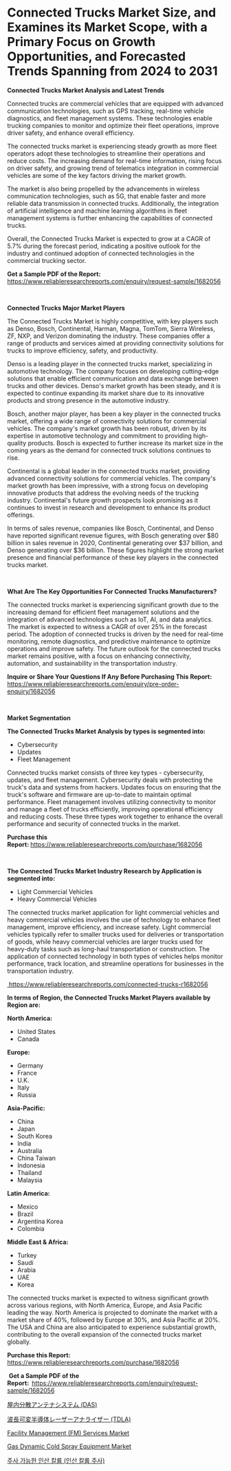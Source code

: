 <p><h1>Connected Trucks Market Size, and Examines its Market Scope, with a Primary Focus on Growth Opportunities, and Forecasted Trends Spanning from 2024 to 2031</h1></p><p><strong>Connected Trucks Market Analysis and Latest Trends</strong></p>
<p><p>Connected trucks are commercial vehicles that are equipped with advanced communication technologies, such as GPS tracking, real-time vehicle diagnostics, and fleet management systems. These technologies enable trucking companies to monitor and optimize their fleet operations, improve driver safety, and enhance overall efficiency.</p><p>The connected trucks market is experiencing steady growth as more fleet operators adopt these technologies to streamline their operations and reduce costs. The increasing demand for real-time information, rising focus on driver safety, and growing trend of telematics integration in commercial vehicles are some of the key factors driving the market growth.</p><p>The market is also being propelled by the advancements in wireless communication technologies, such as 5G, that enable faster and more reliable data transmission in connected trucks. Additionally, the integration of artificial intelligence and machine learning algorithms in fleet management systems is further enhancing the capabilities of connected trucks.</p><p>Overall, the Connected Trucks Market is expected to grow at a CAGR of 5.7% during the forecast period, indicating a positive outlook for the industry and continued adoption of connected technologies in the commercial trucking sector.</p></p>
<p><strong>Get a Sample PDF of the Report:&nbsp;</strong> <a href="https://www.reliableresearchreports.com/enquiry/request-sample/1682056">https://www.reliableresearchreports.com/enquiry/request-sample/1682056</a></p>
<p>&nbsp;</p>
<p><strong>Connected Trucks Major Market Players</strong></p>
<p><p>The Connected Trucks Market is highly competitive, with key players such as Denso, Bosch, Continental, Harman, Magna, TomTom, Sierra Wireless, ZF, NXP, and Verizon dominating the industry. These companies offer a range of products and services aimed at providing connectivity solutions for trucks to improve efficiency, safety, and productivity.</p><p>Denso is a leading player in the connected trucks market, specializing in automotive technology. The company focuses on developing cutting-edge solutions that enable efficient communication and data exchange between trucks and other devices. Denso's market growth has been steady, and it is expected to continue expanding its market share due to its innovative products and strong presence in the automotive industry.</p><p>Bosch, another major player, has been a key player in the connected trucks market, offering a wide range of connectivity solutions for commercial vehicles. The company's market growth has been robust, driven by its expertise in automotive technology and commitment to providing high-quality products. Bosch is expected to further increase its market size in the coming years as the demand for connected truck solutions continues to rise.</p><p>Continental is a global leader in the connected trucks market, providing advanced connectivity solutions for commercial vehicles. The company's market growth has been impressive, with a strong focus on developing innovative products that address the evolving needs of the trucking industry. Continental's future growth prospects look promising as it continues to invest in research and development to enhance its product offerings.</p><p>In terms of sales revenue, companies like Bosch, Continental, and Denso have reported significant revenue figures, with Bosch generating over $80 billion in sales revenue in 2020, Continental generating over $37 billion, and Denso generating over $36 billion. These figures highlight the strong market presence and financial performance of these key players in the connected trucks market.</p></p>
<p>&nbsp;</p>
<p><strong>What Are The Key Opportunities For Connected Trucks Manufacturers?</strong></p>
<p><p>The connected trucks market is experiencing significant growth due to the increasing demand for efficient fleet management solutions and the integration of advanced technologies such as IoT, AI, and data analytics. The market is expected to witness a CAGR of over 25% in the forecast period. The adoption of connected trucks is driven by the need for real-time monitoring, remote diagnostics, and predictive maintenance to optimize operations and improve safety. The future outlook for the connected trucks market remains positive, with a focus on enhancing connectivity, automation, and sustainability in the transportation industry.</p></p>
<p><strong>Inquire or Share Your Questions If Any Before Purchasing This Report:</strong> <a href="https://www.reliableresearchreports.com/enquiry/pre-order-enquiry/1682056">https://www.reliableresearchreports.com/enquiry/pre-order-enquiry/1682056</a></p>
<p>&nbsp;</p>
<p><strong>Market Segmentation</strong></p>
<p><strong>The Connected Trucks Market Analysis by types is segmented into:</strong></p>
<p><ul><li>Cybersecurity</li><li>Updates</li><li>Fleet Management</li></ul></p>
<p><p>Connected trucks market consists of three key types - cybersecurity, updates, and fleet management. Cybersecurity deals with protecting the truck's data and systems from hackers. Updates focus on ensuring that the truck's software and firmware are up-to-date to maintain optimal performance. Fleet management involves utilizing connectivity to monitor and manage a fleet of trucks efficiently, improving operational efficiency and reducing costs. These three types work together to enhance the overall performance and security of connected trucks in the market.</p></p>
<p><strong>Purchase this Report:&nbsp;</strong><a href="https://www.reliableresearchreports.com/purchase/1682056">https://www.reliableresearchreports.com/purchase/1682056</a></p>
<p>&nbsp;</p>
<p><strong>The Connected Trucks Market Industry Research by Application is segmented into:</strong></p>
<p><ul><li>Light Commercial Vehicles</li><li>Heavy Commercial Vehicles</li></ul></p>
<p><p>The connected trucks market application for light commercial vehicles and heavy commercial vehicles involves the use of technology to enhance fleet management, improve efficiency, and increase safety. Light commercial vehicles typically refer to smaller trucks used for deliveries or transportation of goods, while heavy commercial vehicles are larger trucks used for heavy-duty tasks such as long-haul transportation or construction. The application of connected technology in both types of vehicles helps monitor performance, track location, and streamline operations for businesses in the transportation industry.</p></p>
<p><a href="https://www.reliableresearchreports.com/connected-trucks-r1682056">&nbsp;https://www.reliableresearchreports.com/connected-trucks-r1682056</a></p>
<p><strong>In terms of Region, the Connected Trucks Market Players available by Region are:</strong></p>
<p>
    <p> <strong> North America: </strong>
        <ul>
            <li>United States</li>
            <li>Canada</li>
        </ul>
        </p> 
    <p> <strong> Europe: </strong>
        <ul>
            <li>Germany</li>
            <li>France</li>
            <li>U.K.</li>
            <li>Italy</li>
            <li>Russia</li>
        </ul>
        </p> 
    <p> <strong> Asia-Pacific: </strong>
        <ul>
            <li>China</li>
            <li>Japan</li>
            <li>South Korea</li>
            <li>India</li>
            <li>Australia</li>
            <li>China Taiwan</li>
            <li>Indonesia</li>
            <li>Thailand</li>
            <li>Malaysia</li>
        </ul>
        </p> 
    <p> <strong> Latin America: </strong>
        <ul>
            <li>Mexico</li>
            <li>Brazil</li>
            <li>Argentina Korea</li>
            <li>Colombia</li>
        </ul>
        </p> 
    <p> <strong> Middle East & Africa: </strong>
        <ul>
            <li>Turkey</li>
            <li>Saudi</li>
            <li>Arabia</li>
            <li>UAE</li>
            <li>Korea</li>
        </ul>
    </p>
    </p>
<p><p>The connected trucks market is expected to witness significant growth across various regions, with North America, Europe, and Asia Pacific leading the way. North America is projected to dominate the market with a market share of 40%, followed by Europe at 30%, and Asia Pacific at 20%. The USA and China are also anticipated to experience substantial growth, contributing to the overall expansion of the connected trucks market globally.</p></p>
<p><strong>Purchase this Report: </strong><a href="https://www.reliableresearchreports.com/purchase/1682056">https://www.reliableresearchreports.com/purchase/1682056</a></p>
<p>&nbsp;<strong>Get a Sample PDF of the Report:&nbsp;&nbsp;</strong><a href="https://www.reliableresearchreports.com/enquiry/request-sample/1682056">https://www.reliableresearchreports.com/enquiry/request-sample/1682056</a></p>
<p><strong></strong></p>
<p><p><a href="https://github.com/LizaHeller2023/Market-Research-Report-List-1/blob/main/9893605120712.md">屋内分散アンテナシステム (DAS)</a></p><p><a href="https://github.com/deonnorth8/Market-Research-Report-List-1/blob/main/3103407120710.md">波長可変半導体レーザーアナライザー (TDLA)</a></p><p><a href="https://github.com/ChiragRP21/Market-Research-Report-List-5/blob/main/facility-management-fm-services-market.md">Facility Management (FM) Services Market</a></p><p><a href="https://github.com/cecuraprangm/Market-Research-Report-List-3/blob/main/gas-dynamic-cold-spray-equipment-market.md">Gas Dynamic Cold Spray Equipment Market</a></p><p><a href="https://github.com/msujons1512/Market-Research-Report-List-1/blob/main/8761719112735.md">주사 가능한 인산 칼륨 (인산 칼륨 주사)</a></p></p>